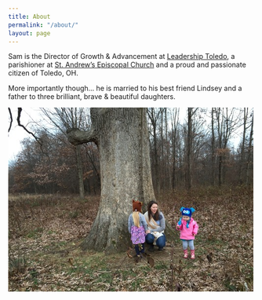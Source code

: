 ```yaml
---
title: About
permalink: "/about/"
layout: page
---
```


Sam is the Director of Growth & Advancement at [Leadership Toledo](http://leadershiptoledo.org/), a parishioner at [St. Andrew’s Episcopal Church](http://www.standrewsepiscopal.net/) and a proud and passionate citizen of Toledo, OH. 

More importantly though… he is married to his best friend Lindsey and a father to three brilliant, brave & beautiful daughters.

![My Girls](/img/family.jpg)